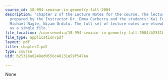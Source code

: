 ```yaml
---
course_id: 18-994-seminar-in-geometry-fall-2004
description: 'Chapter 2 of the Lecture Notes for the course. The lecture notes were
  prepared by the Instructor Dr. Emma Carberry and the students: Kai Fung, David Glasser,
  Michael Nagle, Nizam Ordulu. The full set of lecture notes are elsewhere available
  as a single file.'
file_location: /coursemedia/18-994-seminar-in-geometry-fall-2004/b25318a0248ed0556c48131a59f547aa_chapter2.pdf
file_type: application/pdf
layout: pdf
title: chapter2.pdf
type: course
uid: b25318a0248ed0556c48131a59f547aa

---
```

None